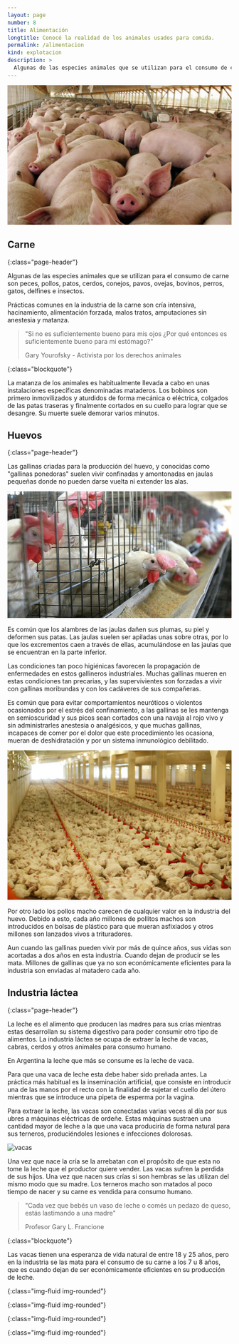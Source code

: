 ```yaml
---
layout: page
number: 8
title: Alimentación
longtitle: Conocé la realidad de los animales usados para comida.
permalink: /alimentacion
kind: explotacion
description: >
  Algunas de las especies animales que se utilizan para el consumo de carne son peces, pollos, patos, cerdos, conejos, pavos, ovejas, bovinos, perros, gatos, delfines e insectos. Prácticas comunes en la industria de la carne son cría intensiva, hacinamiento, alimentación forzada, malos tratos, amputaciones sin anestesia y matanza.
---
```


![cerdos]

<div class="row">
<div class="col-lg-offset-2 col-lg-8 col-sm-12" markdown="1">

## Carne 
{:class="page-header"}

Algunas de las especies animales que se utilizan para el consumo de carne son peces, pollos, patos, cerdos, conejos, pavos, ovejas, bovinos, perros, gatos, delfines e insectos.
 

Prácticas comunes en la industria de la carne son cría intensiva, hacinamiento, alimentación forzada, malos tratos, amputaciones sin anestesia y matanza.

> "Si no es suficientemente bueno para mis ojos ¿Por qué entonces es suficientemente bueno para mi estómago?"
> <footer class="blockquote-footer" markdown="0">Gary Yourofsky - Activista por los derechos animales</footer>
{:class="blockquote"}

La matanza de los animales es habitualmente llevada a cabo en unas instalaciones específicas denominadas mataderos. Los bobinos son primero inmovilizados y aturdidos de forma mecánica o eléctrica, colgados de las patas traseras y finalmente cortados en su cuello para lograr que se desangre. Su muerte suele demorar varios minutos.



## Huevos
{:class="page-header"}

Las gallinas criadas para la producción del huevo, y conocidas como "gallinas ponedoras" suelen vivir confinadas y amontonadas en jaulas pequeñas donde no pueden darse vuelta ni extender las alas.
 
![gallinas1]

Es común que los alambres de las jaulas dañen sus plumas, su piel y deformen sus patas. Las jaulas suelen ser apiladas unas sobre otras, por lo que los excrementos caen a través de ellas, acumulándose en las jaulas que se encuentran en la parte inferior.

Las condiciones tan poco higiénicas favorecen la propagación de enfermedades en estos gallineros industriales. Muchas gallinas mueren en estas condiciones tan precarias, y las supervivientes son forzadas a vivir con gallinas moribundas y con los cadáveres de sus compañeras.

Es común que para evitar comportamientos neuróticos o violentos ocasionados por el estrés del confinamiento, a las gallinas se les mantenga en semioscuridad y sus picos sean cortados con una navaja al rojo vivo y sin administrarles anestesia o analgésicos, y que muchas gallinas, incapaces de comer por el dolor que este procedimiento les ocasiona, mueran de deshidratación y por un sistema inmunológico debilitado.

![gallinas2]
 
Por otro lado los pollos macho carecen de cualquier valor en la industria del huevo. Debido a esto, cada año millones de pollitos machos son introducidos en bolsas de plástico para que mueran asfixiados y otros millones son lanzados vivos a trituradores.
 
Aun cuando las gallinas pueden vivir por más de quince años, sus vidas son acortadas a dos años en esta industria. Cuando dejan de producir se les mata. Millones de gallinas que ya no son económicamente eficientes para la industria son enviadas al matadero cada año.



## Industria láctea
{:class="page-header"}

La leche es el alimento que producen las madres para sus crías mientras estas desarrollan su sistema digestivo para poder consumir otro tipo de alimentos. La industria láctea se ocupa de extraer la leche de vacas, cabras, cerdos y otros animales para consumo humano. 

En Argentina la leche que más se consume es la leche de vaca.

Para que una vaca de leche esta debe haber sido preñada antes. La práctica más habitual es la inseminación artificial, que consiste en introducir una de las manos por el recto con la finalidad de sujetar el cuello del útero mientras que se introduce una pipeta de esperma por la vagina.

Para extraer la leche, las vacas son conectadas varias veces al día por sus ubres a máquinas eléctricas de ordeñe. Estas máquinas sustraen una cantidad mayor de leche a la que una vaca produciría de forma natural para sus terneros, produciéndoles lesiones e infecciones dolorosas.

![vacas]

Una vez que nace la cría se la arrebatan con el propósito de que esta no tome la leche que el productor quiere vender. Las vacas sufren la perdida de sus hijos. Una vez que nacen sus crías si son hembras se las utilizan del mismo modo que su madre. Los terneros macho son matados al poco tiempo de nacer y su carne es vendida para consumo humano.

> "Cada vez que bebés un vaso de leche o comés un pedazo de queso, estás lastimando a una madre"
> <footer class="blockquote-footer" markdown="0">Profesor Gary L. Francione</footer>
{:class="blockquote"}

Las vacas tienen una esperanza de vida natural de entre 18 y 25 años, pero en la industria se las mata para el consumo de su carne a los 7 u 8 años, que es cuando dejan de ser económicamente eficientes en su producción de leche.


</div>
</div>

[cerdos]: images/08-cerdos.jpeg
{:class="img-fluid img-rounded"}

[gallinas1]: images/08-gallinas1.jpeg
{:class="img-fluid img-rounded"}

[gallinas2]: images/08-gallinas2.jpeg
{:class="img-fluid img-rounded"}

[vacas]: images/08-vacas.png
{:class="img-fluid img-rounded"}